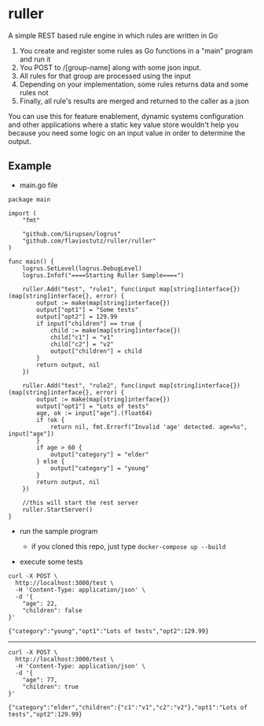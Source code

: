 # ruller
A simple REST based rule engine in which rules are written in Go

1. You create and register some rules as Go functions in a "main" program and run it
2. You POST to /[group-name] along with some json input.
3. All rules for that group are processed using the input
4. Depending on your implementation, some rules returns data and some rules not
4. Finally, all rule's results are merged and returned to the caller as a json

You can use this for feature enablement, dynamic systems configuration and other applications where a static key value store wouldn't help you because you need some logic on an input value in order to determine the output.

## Example

* main.go file

```
package main

import (
	"fmt"

	"github.com/Sirupsen/logrus"
	"github.com/flaviostutz/ruller/ruller"
)

func main() {
	logrus.SetLevel(logrus.DebugLevel)
	logrus.Infof("====Starting Ruller Sample====")

	ruller.Add("test", "rule1", func(input map[string]interface{}) (map[string]interface{}, error) {
		output := make(map[string]interface{})
		output["opt1"] = "Some tests"
		output["opt2"] = 129.99
		if input["children"] == true {
			child := make(map[string]interface{})
			child["c1"] = "v1"
			child["c2"] = "v2"
			output["children"] = child
		}
		return output, nil
	})

	ruller.Add("test", "rule2", func(input map[string]interface{}) (map[string]interface{}, error) {
		output := make(map[string]interface{})
		output["opt1"] = "Lots of tests"
		age, ok := input["age"].(float64)
		if !ok {
			return nil, fmt.Errorf("Invalid 'age' detected. age=%s", input["age"])
		}
		if age > 60 {
			output["category"] = "elder"
		} else {
			output["category"] = "young"
		}
		return output, nil
	})
     
    //this will start the rest server
	ruller.StartServer()
}

```

* run the sample program
  * if you cloned this repo, just type ```docker-compose up --build```

* execute some tests

```
curl -X POST \
  http://localhost:3000/test \
  -H 'Content-Type: application/json' \
  -d '{
	"age": 22,
	"children": false
}'
```
```
{"category":"young","opt1":"Lots of tests","opt2":129.99}
```

-----
```
curl -X POST \
  http://localhost:3000/test \
  -H 'Content-Type: application/json' \
  -d '{
	"age": 77,
	"children": true
}'
```
```
{"category":"elder","children":{"c1":"v1","c2":"v2"},"opt1":"Lots of tests","opt2":129.99}
```
